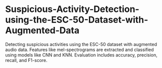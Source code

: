# Suspicious-Activity-Detection-using-the-ESC-50-Dataset-with-Augmented-Data
Detecting suspicious activities using the ESC-50 dataset with augmented audio data. Features like mel-spectrograms are extracted and classified using models like CNN and KNN. Evaluation includes accuracy, precision, recall, and F1-score.
